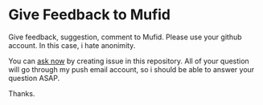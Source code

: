 Give Feedback to Mufid
========

Give feedback, suggestion, comment to Mufid. Please use your github account. In this case, i hate anonimity.

You can [ask now](https://github.com/mufid/feedback/issues/new) by creating issue in this repository. All of
your question will go through my push email account, so i should be able to answer your question ASAP.

Thanks.
